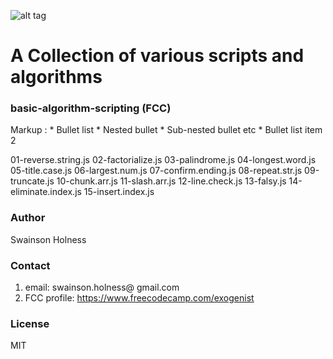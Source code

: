 ![alt tag](https://github.com/Exogenist/algorithm-library/blob/master/img/header.png)

# A Collection of various scripts and algorithms 

### basic-algorithm-scripting (FCC)
 Markup : * Bullet list
              * Nested bullet
                  * Sub-nested bullet etc
          * Bullet list item 2

01-reverse.string.js
02-factorialize.js
03-palindrome.js
04-longest.word.js
05-title.case.js
06-largest.num.js
07-confirm.ending.js
08-repeat.str.js
09-truncate.js
10-chunk.arr.js
11-slash.arr.js
12-line.check.js
13-falsy.js
14-eliminate.index.js
15-insert.index.js

### Author
Swainson Holness

### Contact
1. email: swainson.holness@ gmail.com 
2. FCC profile: https://www.freecodecamp.com/exogenist

### License
MIT




